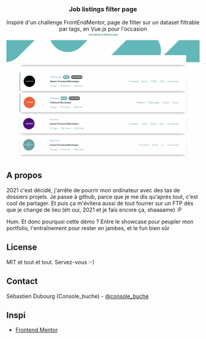   <h3 align="center">Job listings filter page</h3>

  <p align="center">
    Inspiré d'un challenge FrontEndMentor, page de filter sur un dataset filtrable par tags, en Vue.js pour l'occasion

  <img src="https://github.com/Console-buche/vue-job_listings/blob/main/joblistings.gif?raw=true" alt="Le gif daft punk" />
</p>

  </p>
</p>

<!-- A propos  -->

## A propos

2021 c'est décidé, j'arrête de pourrir mon ordinateur avec des tas de dossiers projets. Je passe à github, parce que je me dis qu'après tout, c'est cool de partager. Et puis ça m'évitera aussi de tout fourrer sur un FTP dès que je change de lieu (éh oui, 2021 et je fais encore ça, shaaaame) :P

Hum.
Et donc pourquoi cette démo ? Entre le showcase pour peupler mon portfolio, l'entraînement pour rester en jambes, et le fun bien sûr 

<!-- LICENSE -->

## License

MIT et tout et tout. Servez-vous :-)

<!-- CONTACT -->

## Contact

Sébastien Dubourg (Console_buche) - [@console_buche](https://twitter.com/console_buche)

<!-- Inspi -->

## Inspi

- [Frontend Mentor](https://www.frontendmentor.io/challenges/)
